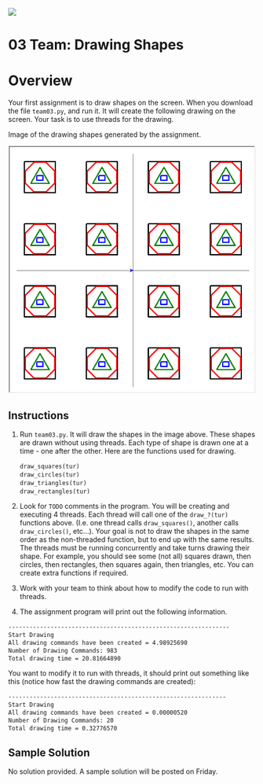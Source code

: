 ![](../../../banner.png)

# 03 Team: Drawing Shapes 

# Overview

Your first assignment is to draw shapes on the screen. When you download the file `team03.py`, and run it.  It will create the following drawing on the screen.  Your task is to use threads for the drawing.

Image of the drawing shapes generated by the assignment.

![](image1.png)


## Instructions

1. Run `team03.py`.  It will draw the shapes in the image above.  These shapes are drawn without using threads.  Each type of shape is drawn one at a time - one after the other.  Here are the functions used for drawing.

	```python
	draw_squares(tur)
	draw_circles(tur)
	draw_triangles(tur)
	draw_rectangles(tur)
	```

2. Look for `TODO` comments in the program.  You will be creating and executing 4 threads.  Each thread will call one of the `draw_?(tur)` functions above.  (I.e. one thread calls `draw_squares()`, another calls `draw_circles()`, etc...).  Your goal is not to draw the shapes in the same order as the non-threaded function, but to end up with the same results.  The threads must be running concurrently and take turns drawing their shape.  For example, you should see some (not all) squares drawn, then circles, then rectangles, then squares again, then triangles, etc.  You can create extra functions if required.

3. Work with your team to think about how to modify the code to run with threads.

3. The assignment program will print out the following information.

```text
---------------------------------------------------------------
Start Drawing
All drawing commands have been created = 4.98925690
Number of Drawing Commands: 983
Total drawing time = 20.81664890
```

You want to modify it to run with threads, it should print out something like this (notice how fast the drawing commands are created):

```text
--------------------------------------------------------------
Start Drawing
All drawing commands have been created = 0.00000520
Number of Drawing Commands: 20
Total drawing time = 0.32776570
```

## Sample Solution

No solution provided. A sample solution will be posted on Friday.